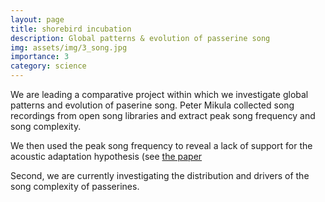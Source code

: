 ```yaml
---
layout: page
title: shorebird incubation
description: Global patterns & evolution of passerine song
img: assets/img/3_song.jpg
importance: 3
category: science
---
```


We are leading a comparative project within which we investigate global patterns and evolution of paserine song. Peter Mikula collected song recordings from open song libraries and extract peak song frequency and song complexity.

We then used the peak song frequency to reveal a lack of support for the acoustic adaptation hypothesis (see <a href=' https://doi.org/10.1111/ele.13662'>the paper</a> 

Second, we are currently investigating the distribution and drivers of the song complexity of passerines.